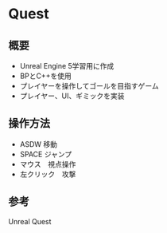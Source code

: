 # Quest

## 概要
* Unreal Engine 5学習用に作成  
* BPとC++を使用
* プレイヤーを操作してゴールを目指すゲーム
* プレイヤー、UI、ギミックを実装

## 操作方法
* ASDW 移動
* SPACE ジャンプ
* マウス　視点操作
* 左クリック　攻撃



## 参考
Unreal Quest
